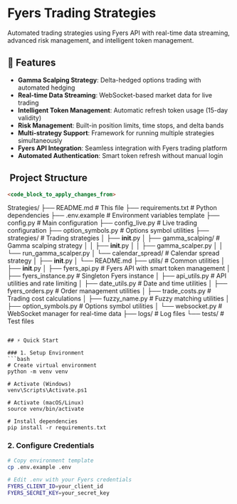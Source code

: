 # Fyers Trading Strategies

Automated trading strategies using Fyers API with real-time data streaming, advanced risk management, and intelligent token management.

## 🚀 Features

- **Gamma Scalping Strategy**: Delta-hedged options trading with automated hedging
- **Real-time Data Streaming**: WebSocket-based market data for live trading
- **Intelligent Token Management**: Automatic refresh token usage (15-day validity)
- **Risk Management**: Built-in position limits, time stops, and delta bands
- **Multi-strategy Support**: Framework for running multiple strategies simultaneously
- **Fyers API Integration**: Seamless integration with Fyers trading platform
- **Automated Authentication**: Smart token refresh without manual login

## ️ Project Structure

```markdown
<code_block_to_apply_changes_from>
```
Strategies/
├── README.md                 # This file
├── requirements.txt          # Python dependencies
├── .env.example             # Environment variables template
├── config.py                # Main configuration
├── config_live.py           # Live trading configuration
├── option_symbols.py        # Options symbol utilities
├── strategies/              # Trading strategies
│   ├── __init__.py
│   ├── gamma_scalping/      # Gamma scalping strategy
│   │   ├── __init__.py
│   │   ├── gamma_scalper.py
│   │   └── run_gamma_scalper.py
│   └── calendar_spread/     # Calendar spread strategy
│       ├── __init__.py
│       └── README.md
├── utils/                    # Common utilities
│   ├── __init__.py
│   ├── fyers_api.py         # Fyers API with smart token management
│   ├── fyers_instance.py    # Singleton Fyers instance
│   ├── api_utils.py         # API utilities and rate limiting
│   ├── date_utils.py        # Date and time utilities
│   ├── fyers_orders.py      # Order management utilities
│   ├── trade_costs.py       # Trading cost calculations
│   ├── fuzzy_name.py        # Fuzzy matching utilities
│   ├── option_symbols.py    # Options symbol utilities
│   └── websocket.py         # WebSocket manager for real-time data
├── logs/                     # Log files
└── tests/                    # Test files
```

## ⚡ Quick Start

### 1. Setup Environment
```bash
# Create virtual environment
python -m venv venv

# Activate (Windows)
venv\Scripts\Activate.ps1

# Activate (macOS/Linux)
source venv/bin/activate

# Install dependencies
pip install -r requirements.txt
```

### 2. Configure Credentials
```bash
# Copy environment template
cp .env.example .env

# Edit .env with your Fyers credentials
FYERS_CLIENT_ID=your_client_id
FYERS_SECRET_KEY=your_secret_key
```